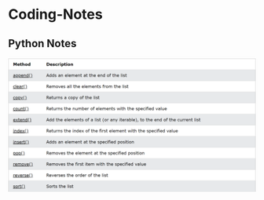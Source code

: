 # Coding-Notes

## Python Notes

![Array Methods](https://github.com/jstrand28/Coding-Notes/blob/main/ArrayMethods.PNG)
